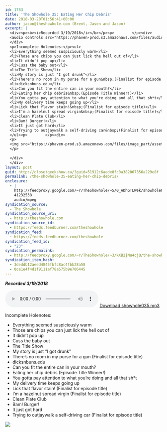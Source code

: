 ```yaml
---
id: 1783
title: 'The Showhole 35: Eating Her Chip Debris'
date: 2018-03-20T01:56:41+00:00
author: jason@theshowhole.com (Brent, Jasen and Jason)
excerpt: |
  <div><p><b><i>Recorded 3/19/2018</i></b></p><p>        </p><div>
  <audio controls src="https://phaven-prod.s3.amazonaws.com/files/audio_part/asset/2046497/Ubulmeo-1n97vuLU0nKmqvvMFi4/showhole035.mp3"></audio> <a href="https://phaven-prod.s3.amazonaws.com/files/audio_part/asset/2046497/Ubulmeo-1n97vuLU0nKmqvvMFi4/showhole035.mp3">Download showhole035.mp3</a>
  </div>
  <p>Incomplete Holenotes:</p><ul>
  <li>Everything seemed suspiciously warm</li>
  <li>Those are chips you can just lick the hell out of</li>
  <li>It didn't pop up</li>
  <li>Cuss the baby out</li>
  <li>The Title Show</li>
  <li>My story is just "I got drunk"</li>
  <li>There's no room in my purse for a gun&nbsp;(Finalist for episode title)</li>
  <li>dicksnbuns.edu</li>
  <li>Can you fit the entire can in your mouth?</li>
  <li>Eating her chip debris&nbsp;(Episode Title Winner!)</li>
  <li>You gotta pay attention to what you're doing and all that sh*t</li>
  <li>My delivery time keeps going up</li>
  <li>Lick that flavor stain!&nbsp;(Finalist for episode title)</li>
  <li>I'm a hazelnut spread virgin&nbsp;(Finalist for episode title)</li>
  <li>Clean Plate Club</li>
  <li>Bam! Burger!</li>
  <li>It just got hard</li>
  <li>Trying to outjaywalk a self-driving car&nbsp;(Finalist for episode title)</li>
  </ul><p>        </p><div>
  <p>
  <img src="https://phaven-prod.s3.amazonaws.com/files/image_part/asset/2046498/4kPdsfPhNXYgkDDedcMcxsfaCps/medium_showhole_weird.jpg">
  </p>
  
  </div>
  </div>
layout: post
guid: http://closetgeekshow.ca/?guid=51912c6aede8fc0a382067356a229e8f
permalink: /the-showhole-35-eating-her-chip-debris/
enclosure:
  - |
    http://feedproxy.google.com/~r/TheShowhole/~5/0_ADhGTLWek/showhole035.mp3
    41232538
    audio/mpeg
syndication_source:
  - The Showhole
syndication_source_uri:
  - http://theshowhole.com
syndication_source_id:
  - https://feeds.feedburner.com/theshowhole
syndication_feed:
  - https://feeds.feedburner.com/theshowhole
syndication_feed_id:
  - "23"
syndication_permalink:
  - http://feedproxy.google.com/~r/TheShowhole/~3/kXB2jNu4cjQ/the-showhole-35-eating-her-chip-debris
syndication_item_hash:
  - 3deddb12aeed4845fbfc8ac4fbb28a58
  - 0ce1e4f4d1f9111af78a575b9e706445
---
```

<div class="posthaven-post-body">
  <p>
    <b><i>Recorded 3/19/2018</i></b>
  </p>
  
  <p>
    <div class="posthaven-file posthaven-file-audio posthaven-file-state-processed" id="posthaven_audio_2046497" >
      <audio controls src="https://phaven-prod.s3.amazonaws.com/files/audio_part/asset/2046497/Ubulmeo-1n97vuLU0nKmqvvMFi4/showhole035.mp3" type="audio/mpeg"></audio> <a class="posthaven-file-download" download href="https://phaven-prod.s3.amazonaws.com/files/audio_part/asset/2046497/Ubulmeo-1n97vuLU0nKmqvvMFi4/showhole035.mp3">Download showhole035.mp3</a>
    </div>
  </p>
  
  <p>
    Incomplete Holenotes:
  </p>
  
  <ul>
    <li>
      Everything seemed suspiciously warm
    </li>
    <li>
      Those are chips you can just lick the hell out of
    </li>
    <li>
      It didn&#8217;t pop up
    </li>
    <li>
      Cuss the baby out
    </li>
    <li>
      The Title Show
    </li>
    <li>
      My story is just &#8220;I got drunk&#8221;
    </li>
    <li>
      There&#8217;s no room in my purse for a gun (Finalist for episode title)
    </li>
    <li>
      dicksnbuns.edu
    </li>
    <li>
      Can you fit the entire can in your mouth?
    </li>
    <li>
      Eating her chip debris (Episode Title Winner!)
    </li>
    <li>
      You gotta pay attention to what you&#8217;re doing and all that sh*t
    </li>
    <li>
      My delivery time keeps going up
    </li>
    <li>
      Lick that flavor stain! (Finalist for episode title)
    </li>
    <li>
      I&#8217;m a hazelnut spread virgin (Finalist for episode title)
    </li>
    <li>
      Clean Plate Club
    </li>
    <li>
      Bam! Burger!
    </li>
    <li>
      It just got hard
    </li>
    <li>
      Trying to outjaywalk a self-driving car (Finalist for episode title)
    </li>
  </ul>
  
  <div class="posthaven-gallery" id="posthaven_gallery[1272985]">
    <p class="posthaven-file posthaven-file-image posthaven-file-state-processed">
      <img class="posthaven-gallery-image" src="https://phaven-prod.s3.amazonaws.com/files/image_part/asset/2046498/4kPdsfPhNXYgkDDedcMcxsfaCps/medium_showhole_weird.jpg" data-posthaven-state='processed'
data-medium-src='https://phaven-prod.s3.amazonaws.com/files/image_part/asset/2046498/4kPdsfPhNXYgkDDedcMcxsfaCps/medium_showhole_weird.jpg'
data-medium-width='640'
data-medium-height='360'
data-large-src='https://phaven-prod.s3.amazonaws.com/files/image_part/asset/2046498/4kPdsfPhNXYgkDDedcMcxsfaCps/large_showhole_weird.jpg'
data-large-width='640'
data-large-height='360'
data-thumb-src='https://phaven-prod.s3.amazonaws.com/files/image_part/asset/2046498/4kPdsfPhNXYgkDDedcMcxsfaCps/thumb_showhole_weird.jpg'
data-thumb-width='200'
data-thumb-height='200'
data-xlarge-src='https://phaven-prod.s3.amazonaws.com/files/image_part/asset/2046498/4kPdsfPhNXYgkDDedcMcxsfaCps/xlarge_showhole_weird.jpg'
data-xlarge-width='640'
data-xlarge-height='360'
data-orig-src='https://phaven-prod.s3.amazonaws.com/files/image_part/asset/2046498/4kPdsfPhNXYgkDDedcMcxsfaCps/showhole_weird.jpg'
data-orig-width='640'
data-orig-height='360'
data-posthaven-id='2046498' />
    </p></p>
  </div></p>
</div>